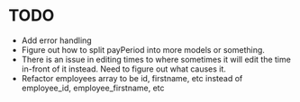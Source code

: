 # TODO #
* Add error handling
* Figure out how to split payPeriod into more models or something.
* There is an issue in editing times to where sometimes it will edit the time in-front of it instead. Need to figure out what causes it.
* Refactor employees array to be id, firstname, etc instead of employee_id, employee_firstname, etc